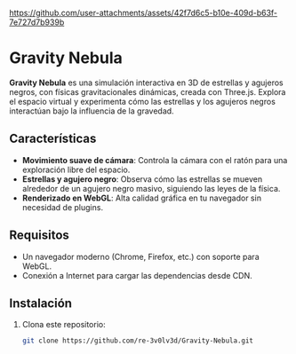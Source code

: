 


https://github.com/user-attachments/assets/42f7d6c5-b10e-409d-b63f-7e727d7b939b



# Gravity Nebula

**Gravity Nebula** es una simulación interactiva en 3D de estrellas y agujeros negros, con físicas gravitacionales dinámicas, creada con Three.js. Explora el espacio virtual y experimenta cómo las estrellas y los agujeros negros interactúan bajo la influencia de la gravedad.

## Características

- **Movimiento suave de cámara**: Controla la cámara con el ratón para una exploración libre del espacio.
- **Estrellas y agujero negro**: Observa cómo las estrellas se mueven alrededor de un agujero negro masivo, siguiendo las leyes de la física.
- **Renderizado en WebGL**: Alta calidad gráfica en tu navegador sin necesidad de plugins.

## Requisitos

- Un navegador moderno (Chrome, Firefox, etc.) con soporte para WebGL.
- Conexión a Internet para cargar las dependencias desde CDN.

## Instalación

1. Clona este repositorio:
   ```bash
   git clone https://github.com/re-3v0lv3d/Gravity-Nebula.git
